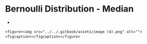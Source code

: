 # Bernoulli Distribution - Median

*

    <figure><img src="../../.gitbook/assets/image (4).png" alt=""><figcaption></figcaption></figure>
